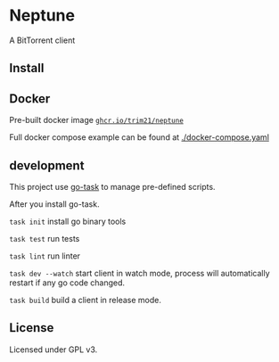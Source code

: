 # Neptune

A BitTorrent client

## Install

## Docker

Pre-built docker image [`ghcr.io/trim21/neptune`](https://github.com/trim21/neptune/pkgs/container/neptune)

Full docker compose example can be found at [./docker-compose.yaml](./etc/example/)

## development

This project use [go-task](https://taskfile.dev/) to manage pre-defined scripts.

After you install go-task.

`task init` install go binary tools

`task test` run tests

`task lint` run linter

`task dev --watch` start client in watch mode, process will automatically restart if any go code
changed.

`task build` build a client in release mode.

## License

Licensed under GPL v3.
